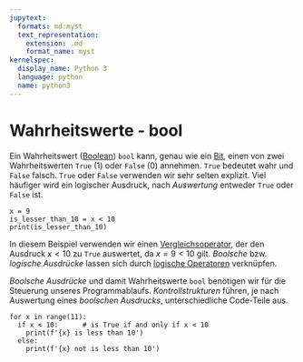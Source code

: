 ```yaml
---
jupytext:
  formats: md:myst
  text_representation:
    extension: .md
    format_name: myst
kernelspec:
  display_name: Python 3
  language: python
  name: python3
---
```


# Wahrheitswerte - bool

Ein Wahrheitswert ([Boolean](https://docs.python.org/3/library/stdtypes.html#truth-value-testing)) ``bool`` kann, genau wie ein [Bit](def-bit), einen von zwei Wahrheitswerten ``True`` (1) oder ``False`` (0) annehmen.
``True`` bedeutet wahr und ``False`` falsch.
``True`` oder ``False`` verwenden wir sehr selten explizit.
Viel häufiger wird ein logischer Ausdruck, nach *Auswertung* entweder ``True`` oder ``False`` ist.

```{code-cell} python3
x = 9
is_lesser_than_10 = x < 10
print(is_lesser_than_10)
```

In diesem Beispiel verwenden wir einen [Vergleichsoperator](sec-python-operator-compare), der den Ausdruck $x < 10$ zu ``True`` auswertet, da $x = 9 < 10$ gilt.
*Boolsche* bzw. *logische Ausdrücke* lassen sich durch [logische Operatoren](sec-logic-expressions) verknüpfen.

*Boolsche Ausdrücke* und damit Wahrheitswerte ``bool`` benötigen wir für die Steuerung unseres Programmablaufs.
*Kontrollstrukturen* führen, je nach Auswertung eines *boolschen Ausdrucks*, unterschiedliche Code-Teile aus.

```{code-cell} python3
for x in range(11):
  if x < 10:      # is True if and only if x < 10
    print(f'{x} is less than 10')
  else:
    print(f'{x} not is less than 10')
```
